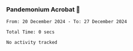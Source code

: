 ### Pandemonium Acrobat 🤸

<!--START_SECTION:waka-->

```all_time
From: 20 December 2024 - To: 27 December 2024

Total Time: 0 secs

No activity tracked
```

<!--END_SECTION:waka-->

